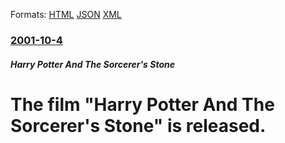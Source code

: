 
Formats: [HTML](/news/2001/10/4/the-film-harry-potter-and-the-sorcerer-s-stone-is-released.html)  [JSON](/news/2001/10/4/the-film-harry-potter-and-the-sorcerer-s-stone-is-released.json)  [XML](/news/2001/10/4/the-film-harry-potter-and-the-sorcerer-s-stone-is-released.xml)  

### [2001-10-4](/news/2001/10/4/index.md)

##### Harry Potter And The Sorcerer's Stone
#  The film "Harry Potter And The Sorcerer's Stone" is released.



